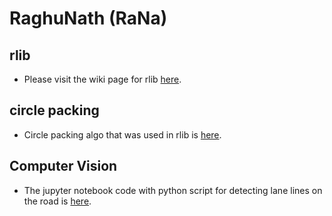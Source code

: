# RaghuNath (RaNa)


## rlib ##
* Please visit the wiki page for rlib [here](https://bitbucket.org/saras152/rlib/wiki).

## circle packing ##
* Circle packing algo that was used in rlib is [here](https://github.com/saras152/circle_packing).

## Computer Vision ##
* The jupyter notebook code with python script for detecting lane lines on the road is [here](https://github.com/saras152/Finding_Lane_Lines_on_the_Road).

